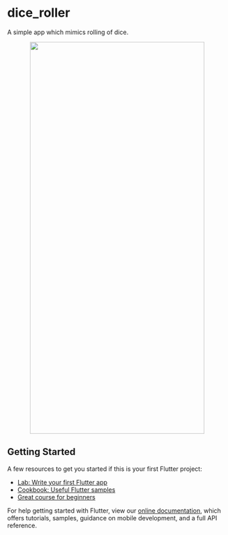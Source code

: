 # dice_roller

A simple app which mimics rolling of dice.

<div align="center">
    <img src="https://drive.google.com/file/d/1ZhtxaBF7qGgi8SdkkmyoEbfRYGuxwG-r/view" width="400px" height="900px"></img> 
</div>



## Getting Started

A few resources to get you started if this is your first Flutter project:

- [Lab: Write your first Flutter app](https://flutter.dev/docs/get-started/codelab)
- [Cookbook: Useful Flutter samples](https://flutter.dev/docs/cookbook)
- [Great course for beginners](https://courses.learncodeonline.in/learn//complete-flutter-course)

For help getting started with Flutter, view our
[online documentation](https://flutter.dev/docs), which offers tutorials,
samples, guidance on mobile development, and a full API reference.
